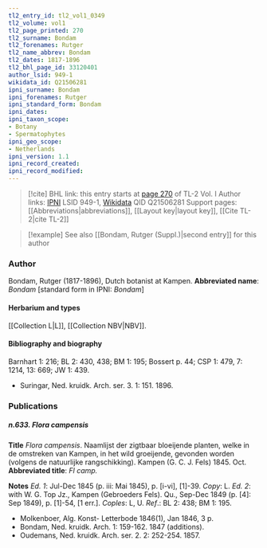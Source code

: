```yaml
---
tl2_entry_id: tl2_vol1_0349
tl2_volume: vol1
tl2_page_printed: 270
tl2_surname: Bondam
tl2_forenames: Rutger
tl2_name_abbrev: Bondam
tl2_dates: 1817-1896
tl2_bhl_page_id: 33120401
author_lsid: 949-1
wikidata_id: Q21506281
ipni_surname: Bondam
ipni_forenames: Rutger
ipni_standard_form: Bondam
ipni_dates: 
ipni_taxon_scope: 
- Botany
- Spermatophytes
ipni_geo_scope: 
- Netherlands
ipni_version: 1.1
ipni_record_created: 
ipni_record_modified:
---
```


> [!cite] BHL link: this entry starts at [page 270](https://www.biodiversitylibrary.org/page/33120401) of TL-2 Vol. I
> Author links: [IPNI](https://www.ipni.org/a/949-1) LSID 949-1, [Wikidata](https://www.wikidata.org/wiki/Q21506281) QID Q21506281
> Support pages: [[Abbreviations|abbreviations]], [[Layout key|layout key]], [[Cite TL-2|cite TL-2]]

> [!example] See also [[Bondam, Rutger (Suppl.)|second entry]] for this author

### Author

Bondam, Rutger (1817-1896), Dutch botanist at Kampen. 
**Abbreviated name**: *Bondam* \[standard form in IPNI: *Bondam*\]

#### Herbarium and types

[[Collection L|L]], [[Collection NBV|NBV]].

#### Bibliography and biography

Barnhart 1: 216; BL 2: 430, 438; BM 1: 195; Bossert p. 44; CSP 1: 479, 7: 1214, 13: 669; JW 1: 439.
- Suringar, Ned. kruidk. Arch. ser. 3. 1: 151. 1896.

### Publications

##### n.633. Flora campensis

**Title**
*Flora campensis*. Naamlijst der zigtbaar bloeijende planten, welke in de omstreken van Kampen, in het wild groeijende, gevonden worden (volgens de natuurlijke rangschikking). Kampen (G. C. J. Fels) 1845. Oct.
**Abbreviated title**: *Fl camp.*

**Notes**
*Ed. 1*: Jul-Dec 1845 (p. iii: Mai 1845), p. \[i-vi\], \[1\]-39. *Copy*: L.
*Ed. 2*: with W. G. Top Jz., Kampen (Gebroeders Fels). Qu., Sep-Dec 1849 (p. \[4\]: Sep 1849), p. \[1\]-54, \[1 err.\]. *Coples*: L, U.
*Ref*.: BL 2: 438; BM 1: 195.
- Molkenboer, Alg. Konst- Letterbode 1846(1), Jan 1846, 3 p.
- Bondam, Ned. kruidk. Arch. 1: 159-162. 1847 (additions).
- Oudemans, Ned. kruidk. Arch. ser. 2. 2: 252-254. 1857.

